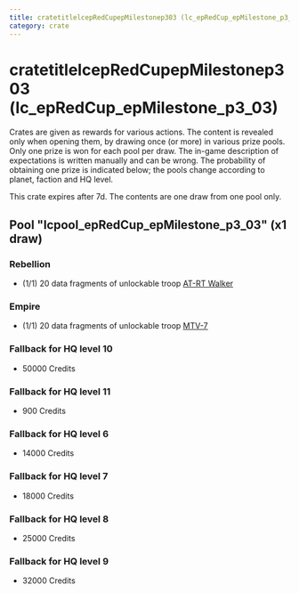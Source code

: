 ```yaml
---
title: cratetitlelcepRedCupepMilestonep303 (lc_epRedCup_epMilestone_p3_03)
category: crate
---
```


# cratetitlelcepRedCupepMilestonep303 (lc_epRedCup_epMilestone_p3_03)

Crates are given as rewards for various actions. The content is revealed only when opening them, by drawing once (or more) in various prize pools. Only one prize is won for each pool per draw. The in-game description of expectations is written manually and can be wrong. The probability of obtaining one prize is indicated below; the pools change according to planet, faction and HQ level.

This crate expires after 7d. The contents are one draw from one pool only.

## Pool "lcpool_epRedCup_epMilestone_p3_03" (x1 draw)

### Rebellion

  * (1/1) 20 data fragments of unlockable troop [AT-RT Walker](ATRT)

### Empire

  * (1/1) 20 data fragments of unlockable troop [MTV-7](MTV7)

### Fallback for HQ level 10

  * 50000 Credits

### Fallback for HQ level 11

  * 900 Credits

### Fallback for HQ level 6

  * 14000 Credits

### Fallback for HQ level 7

  * 18000 Credits

### Fallback for HQ level 8

  * 25000 Credits

### Fallback for HQ level 9

  * 32000 Credits